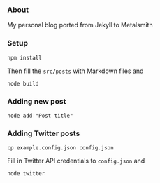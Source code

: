 ### About

My personal blog ported from Jekyll to Metalsmith

### Setup

    npm install

Then fill the ```src/posts``` with Markdown files and 

    node build

### Adding new post

    node add "Post title"

### Adding Twitter posts

    cp example.config.json config.json

Fill in Twitter API credentials to ```config.json``` and

    node twitter

